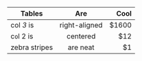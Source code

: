 | Tables        | Are           | Cool  |
| ------------- |:-------------:| -----:|
| col *3* is      | right-aligned | $1600 |
| c``o``l 2 is      | centered      |   $12 |
| zebra stripes | are neat      |    $1 |
